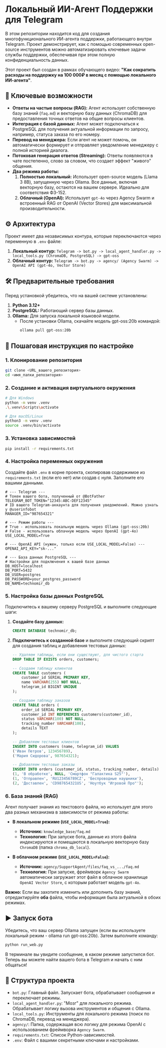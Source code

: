 # Локальный ИИ-Агент Поддержки для Telegram

В этом репозитории находится код для создания многофункционального ИИ-агента поддержки, работающего внутри Telegram. Проект демонстрирует, как с помощью современных open-source инструментов можно автоматизировать ключевые задачи службы поддержки, обеспечивая при этом полную конфиденциальность данных.

Этот проект был создан в рамках обучающего видео: **"Как сократить расходы на поддержку на 100 000₽ в месяц с помощью локального ИИ-агента"**.

## 🚀 Ключевые возможности

*   **Ответы на частые вопросы (RAG):** Агент использует собственную базу знаний (`faq.md`) и векторную базу данных (ChromaDB) для предоставления точных ответов на общие вопросы клиентов.
*   **Интеграция с базой данных:** Агент может подключаться к PostgreSQL для получения актуальной информации по запросу, например, статуса заказа по его номеру.
*   **Перевод на менеджера:** Если агент не может помочь, он автоматически формирует и отправляет уведомление менеджеру с полной историей диалога.
*   **Потоковая генерация ответов (Streaming):** Ответы появляются в чате постепенно, слово за словом, что создает эффект "живого" общения.
*   **Два режима работы:**
    1.  **Полностью локальный:** Использует open-source модель (Llama 3 8B), запущенную через Ollama. Все данные, включая векторную базу, остаются на вашем сервере. Идеально для соответствия ФЗ-152.
    2.  **Облачный (OpenAI):** Использует `gpt-4o` через Agency Swarm и встроенный RAG от OpenAI (Vector Stores) для максимальной производительности.

## ⚙️ Архитектура

Проект имеет два независимых контура, которые переключаются через переменную в `.env` файле:

1.  **Локальный контур:** `Telegram -> bot.py -> local_agent_handler.py -> local_tools.py (ChromaDB, PostgreSQL) -> gpt-oss`
2.  **Облачный контур:** `Telegram -> bot.py -> agency/ (Agency Swarm) -> OpenAI API (gpt-4o, Vector Store)`

## 🛠️ Предварительные требования

Перед установкой убедитесь, что на вашей системе установлены:

1.  **Python 3.12+**
2.  **PostgreSQL:** Работающий сервер базы данных.
3.  **Ollama:** Для запуска локальной языковой модели.
    *   После установки Ollama, скачайте модель gpt-oss:20b командой:
        ```bash
        ollama pull gpt-oss:20b
        ```

## 📜 Пошаговая инструкция по настройке

### 1. Клонирование репозитория

```bash
git clone <URL_вашего_репозитория>
cd <имя_папки_репозитория>
```

### 2. Создание и активация виртуального окружения

```bash
# Для Windows
python -m venv .venv
.\.venv\Scripts\activate

# Для macOS/Linux
python3 -m venv .venv
source .venv/bin/activate
```

### 3. Установка зависимостей

```bash
pip install -r requirements.txt
```

### 4. Настройка переменных окружения

Создайте файл `.env` в корне проекта, скопировав содержимое из `requirements.txt` (если его нет) или создав с нуля. Заполните его вашими данными.

```dotenv
# --- Telegram ---
# Токен вашего бота, полученный от @BotFather
TELEGRAM_BOT_TOKEN="12345:ABC-DEF12345"
# ID вашего Telegram-аккаунта для получения уведомлений. Можно узнать у @userinfobot
MANAGER_ID="987654321"

# --- Режим работы ---
# True - использовать локальную модель через Ollama (gpt-oss:20b)
# False - использовать облачную модель через OpenAI (gpt-4o)
USE_LOCAL_MODEL=True

# --- OpenAI API (нужен, только если USE_LOCAL_MODEL=False) ---
OPENAI_API_KEY="sk-..."

# --- База данных PostgreSQL ---
# Настройки для подключения к вашей базе данных
DB_HOST=localhost
DB_PORT=5432
DB_USER=postgres
DB_PASSWORD=your_postgres_password
DB_NAME=technomir_db
```

### 5. Настройка базы данных PostgreSQL

Подключитесь к вашему серверу PostgreSQL и выполните следующие шаги:

1.  **Создайте базу данных:**
    ```sql
    CREATE DATABASE technomir_db;
    ```
2.  **Подключитесь к созданной базе** и выполните следующий скрипт для создания таблиц и добавления тестовых данных:

    ```sql
    -- Удаляем таблицы, если они существуют, для чистого старта
    DROP TABLE IF EXISTS orders, customers;

    -- Создаем таблицу клиентов
    CREATE TABLE customers (
        customer_id SERIAL PRIMARY KEY,
        name VARCHAR(255) NOT NULL,
        telegram_id BIGINT UNIQUE
    );

    -- Создаем таблицу заказов
    CREATE TABLE orders (
        order_id SERIAL PRIMARY KEY,
        customer_id INT REFERENCES customers(customer_id),
        status VARCHAR(100) NOT NULL,
        tracking_number VARCHAR(100),
        details TEXT
    );

    -- Добавляем тестовых клиентов
    INSERT INTO customers (name, telegram_id) VALUES 
    ('Иван Петров', 123456789),
    ('Мария Сидорова', 987654321);

    -- Добавляем тестовые заказы
    INSERT INTO orders (customer_id, status, tracking_number, details) VALUES
    (1, 'В обработке', NULL, 'Смартфон "Галактика S25"'),
    (1, 'Отправлен', 'RU123456789CZ', 'Беспроводные наушники'),
    (2, 'Доставлен', 'CD987654321US', 'Ноутбук "Игровой Про"');
    ```

### 6. База знаний (RAG)

Агент получает знания из текстового файла, но использует для этого два разных механизма в зависимости от режима работы:

-   **В локальном режиме (`USE_LOCAL_MODEL=True`):**
    -   **Источник:** `knowledge_base/faq.md`
    -   **Технология:** При запуске бота, данные из этого файла индексируются и помещаются в локальную векторную базу `ChromaDB` (папка `chroma_db_local`).

-   **В облачном режиме (`USE_LOCAL_MODEL=False`):**
    -   **Источник:** `agency/SupportAgent/files/faq_vs_.../faq.md`
    -   **Технология:** При запуске, фреймворк `Agency Swarm` автоматически загружает этот файл в облачное хранилище `OpenAI Vector Store`, с которым работает модель `gpt-4o`.

**Важно:** Если вы захотите изменить или дополнить базу знаний, отредактируйте **оба** файла, чтобы информация была актуальной в обоих режимах.

## ▶️ Запуск бота

Убедитесь, что ваш сервер Ollama запущен (если вы используете локальный режим - ollama run gpt-oss:20b). Затем выполните команду:

```bash
python run_web.py
```

В терминале вы увидите сообщение, в каком режиме запустился бот. Теперь вы можете найти вашего бота в Telegram и начать с ним общаться!

## 📁 Структура проекта

-   `bot.py`: Главный файл. Запускает бота, обрабатывает сообщения и переключает режимы.
-   `local_agent_handler.py`: "Мозг" для локального режима. Обрабатывает логику вызова инструментов и общения с Ollama.
-   `local_tools.py`: Инструменты для локального режима (поиск по ChromaDB, перевод на менеджера).
-   `agency/`: Папка, содержащая всю логику для режима OpenAI с использованием фреймворка `Agency Swarm`.
-   `requirements.txt`: Список Python-зависимостей.
-   `.env`: Файл с вашими секретными ключами и настройками.